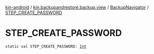 [kin-android](../../index.md) / [kin.backupandrestore.backup.view](../index.md) / [BackupNavigator](index.md) / [STEP_CREATE_PASSWORD](./-s-t-e-p_-c-r-e-a-t-e_-p-a-s-s-w-o-r-d.md)

# STEP_CREATE_PASSWORD

`static val STEP_CREATE_PASSWORD: `[`Int`](https://kotlinlang.org/api/latest/jvm/stdlib/kotlin/-int/index.html)